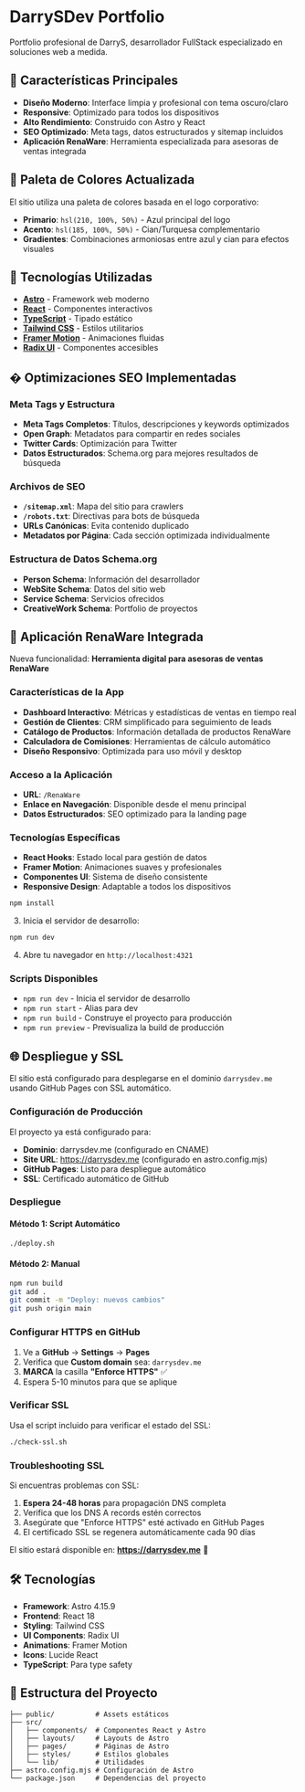 # DarrySDev Portfolio

Portfolio profesional de DarryS, desarrollador FullStack especializado en soluciones web a medida.

## 🌟 Características Principales

- **Diseño Moderno**: Interface limpia y profesional con tema oscuro/claro
- **Responsive**: Optimizado para todos los dispositivos
- **Alto Rendimiento**: Construido con Astro y React
- **SEO Optimizado**: Meta tags, datos estructurados y sitemap incluidos
- **Aplicación RenaWare**: Herramienta especializada para asesoras de ventas integrada

## 🎨 Paleta de Colores Actualizada

El sitio utiliza una paleta de colores basada en el logo corporativo:

- **Primario**: `hsl(210, 100%, 50%)` - Azul principal del logo
- **Acento**: `hsl(185, 100%, 50%)` - Cian/Turquesa complementario
- **Gradientes**: Combinaciones armoniosas entre azul y cian para efectos visuales

## 🚀 Tecnologías Utilizadas

- **[Astro](https://astro.build/)** - Framework web moderno
- **[React](https://reactjs.org/)** - Componentes interactivos
- **[TypeScript](https://www.typescriptlang.org/)** - Tipado estático
- **[Tailwind CSS](https://tailwindcss.com/)** - Estilos utilitarios
- **[Framer Motion](https://www.framer.com/motion/)** - Animaciones fluidas
- **[Radix UI](https://www.radix-ui.com/)** - Componentes accesibles

## � Optimizaciones SEO Implementadas

### Meta Tags y Estructura
- **Meta Tags Completos**: Títulos, descripciones y keywords optimizados
- **Open Graph**: Metadatos para compartir en redes sociales
- **Twitter Cards**: Optimización para Twitter
- **Datos Estructurados**: Schema.org para mejores resultados de búsqueda

### Archivos de SEO
- **`/sitemap.xml`**: Mapa del sitio para crawlers
- **`/robots.txt`**: Directivas para bots de búsqueda
- **URLs Canónicas**: Evita contenido duplicado
- **Metadatos por Página**: Cada sección optimizada individualmente

### Estructura de Datos Schema.org
- **Person Schema**: Información del desarrollador
- **WebSite Schema**: Datos del sitio web
- **Service Schema**: Servicios ofrecidos
- **CreativeWork Schema**: Portfolio de proyectos

## 📱 Aplicación RenaWare Integrada

Nueva funcionalidad: **Herramienta digital para asesoras de ventas RenaWare**

### Características de la App
- **Dashboard Interactivo**: Métricas y estadísticas de ventas en tiempo real
- **Gestión de Clientes**: CRM simplificado para seguimiento de leads
- **Catálogo de Productos**: Información detallada de productos RenaWare
- **Calculadora de Comisiones**: Herramientas de cálculo automático
- **Diseño Responsivo**: Optimizada para uso móvil y desktop

### Acceso a la Aplicación
- **URL**: `/RenaWare`
- **Enlace en Navegación**: Disponible desde el menu principal
- **Datos Estructurados**: SEO optimizado para la landing page

### Tecnologías Específicas
- **React Hooks**: Estado local para gestión de datos
- **Framer Motion**: Animaciones suaves y profesionales
- **Componentes UI**: Sistema de diseño consistente
- **Responsive Design**: Adaptable a todos los dispositivos
```bash
npm install
```

3. Inicia el servidor de desarrollo:
```bash
npm run dev
```

4. Abre tu navegador en `http://localhost:4321`

### Scripts Disponibles

- `npm run dev` - Inicia el servidor de desarrollo
- `npm run start` - Alias para dev
- `npm run build` - Construye el proyecto para producción
- `npm run preview` - Previsualiza la build de producción

## 🌐 Despliegue y SSL

El sitio está configurado para desplegarse en el dominio `darrysdev.me` usando GitHub Pages con SSL automático.

### Configuración de Producción

El proyecto ya está configurado para:
- **Dominio**: darrysdev.me (configurado en CNAME)
- **Site URL**: https://darrysdev.me (configurado en astro.config.mjs)
- **GitHub Pages**: Listo para despliegue automático
- **SSL**: Certificado automático de GitHub

### Despliegue

#### Método 1: Script Automático
```bash
./deploy.sh
```

#### Método 2: Manual
```bash
npm run build
git add .
git commit -m "Deploy: nuevos cambios"
git push origin main
```

### Configurar HTTPS en GitHub

1. Ve a **GitHub** → **Settings** → **Pages**
2. Verifica que **Custom domain** sea: `darrysdev.me`
3. **MARCA** la casilla **"Enforce HTTPS"** ✅
4. Espera 5-10 minutos para que se aplique

### Verificar SSL

Usa el script incluido para verificar el estado del SSL:
```bash
./check-ssl.sh
```

### Troubleshooting SSL

Si encuentras problemas con SSL:
1. **Espera 24-48 horas** para propagación DNS completa
2. Verifica que los DNS A records estén correctos
3. Asegúrate que "Enforce HTTPS" esté activado en GitHub Pages
4. El certificado SSL se regenera automáticamente cada 90 días

El sitio estará disponible en: **https://darrysdev.me** 🚀

## 🛠️ Tecnologías

- **Framework**: Astro 4.15.9
- **Frontend**: React 18
- **Styling**: Tailwind CSS
- **UI Components**: Radix UI
- **Animations**: Framer Motion
- **Icons**: Lucide React
- **TypeScript**: Para type safety

## 📁 Estructura del Proyecto

```
├── public/          # Assets estáticos
├── src/
│   ├── components/  # Componentes React y Astro
│   ├── layouts/     # Layouts de Astro
│   ├── pages/       # Páginas de Astro
│   ├── styles/      # Estilos globales
│   └── lib/         # Utilidades
├── astro.config.mjs # Configuración de Astro
└── package.json     # Dependencias del proyecto
```